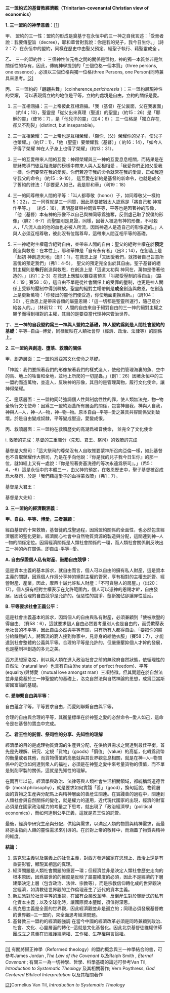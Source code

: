 **三一盟約式的基督教經濟觀（Trinitarian-covenantal Christian view of economics）**

**1. 三一盟約的神學意義：**[[1]](/Users/user/Documents/%E5%9F%BA%E7%9D%A3%E6%95%99%E8%A7%80%E9%BB%9E%E8%A9%95%E9%A6%AC%E5%85%8B%E6%80%9D%E4%B8%BB%E7%BE%A9%E7%B6%93%E6%BF%9F%E8%A7%80.doc#_ftn1)

甲、 盟約的三一性：盟約的形成是奠基于在永恒中的三一神之自我言述：「受膏者說：我要傳聖旨（decree），耶和華曾對我說：你是我的兒子，我今日生你。」（詩2：7）在永恒中的盟約，同樣在歷史中由聖父預定、經聖子執行、藉聖靈成全 。

乙、 三一的盟約性： 三個神性位元格之間的關係是盟約，神的獨一本質並非是無關係性的存有，因此，傳統神學提到的「三個位格一個本質」（three persons, one essence），必須以三個位格與獨一位格(three Persons, one Person)同時兼具來思考。[[2]](/Users/user/Documents/%E5%9F%BA%E7%9D%A3%E6%95%99%E8%A7%80%E9%BB%9E%E8%A9%95%E9%A6%AC%E5%85%8B%E6%80%9D%E4%B8%BB%E7%BE%A9%E7%B6%93%E6%BF%9F%E8%A7%80.doc#_ftn2)

丙、 三一盟約的「翩翩共舞」（coinherence,_perichoresis_ ）：三一盟約展現神性的榮耀， 可以表現爲立約的地位是平等，立約的處境是自由，立約的關係是愛。

1. 三一互相涵攝：三一上帝彼此互相涵攝。「我（基督）在父裏面，父在我裏面」（約14；10），聖靈是「從父出來真理（聖道）的聖靈」（約15：26）是「耶穌的靈」（使16：7），是「他兒子的靈」（加4：6）； 三一位格是「獨立存在,卻又不割裂」(distinct, but inseparable)。

2. 三一互相榮耀：三一上帝也是互相榮耀，「願你,（父）榮耀你的兒子，使兒子也榮耀。」（約17：1），「他（聖靈）要榮耀我（基督）」（ 約16：14），「如今人子得了榮耀 神在人子身上也得了榮耀」（約13：31）。

3. 三一的互愛帶來人間的互愛：神得榮耀與三一神的互愛息息相關，而結果是在耶穌教導門徒互相洗腳的榜樣中帶來人與人互相相愛 ，「我愛你們正如父愛我一樣，你們要常在我的愛裏。你們若遵守我的命令就常在我的愛裏，正如我遵守我父的命令」（約15：9-10）， 這互愛在新約是基督的新命令，也就是成全了舊約的律法：「卻要愛人如己，我是耶和華」（利19：18）

4. 三一的同尊帶來人間的平等：「叫人都尊敬（honor）子，如同尊敬父一樣約5：22」，三一同尊就是三一同質，因此基督被猶太人認爲是「將自己和 神當作平等。」 （約5：18），表明基督與神同質平等，平等也是因著神的形像，「他（基督）本有神的形像不以自己與神同等爲強奪，反倒虛己取了奴僕的形像」（腓2：6-7）而聖靈則是見證，同樣，因著人被造有神的形像，不可殺人，「凡流人血的他的血也必被人所流，因爲神造人是造自己的形像造的。」人與人必須互相尊敬，彼此沒有位階尊卑，這帶來人間互相平等的基礎。

5. 三一神絕對主權蘊含絕對自由，並帶來人間的自由：聖父的絕對主權在於**預定**創造與救恩：在本性上，耶和華神是「自有永有者」（出3；14），在創造上是「起初 神創造天地」（創1：1），在救恩上是「又因愛我們，就按著自己旨意所喜悅的預定我們」（弗1：4-5）， 聖父的預定完全出於其自由。聖子基督的絕對主權則是**執行**創造與救恩，在創造上是「這道太初與 神同在，萬物是借著他造的。」（約1：2-3）在救恩上應驗以賽亞書預言「叫那受壓制的得自由」（路4：19；賽58：6），這自由不單是從社會關係上的受罪的壓制，也更是神人關係上受罪的壓制中得到釋放。聖靈的絕對主權帶則是**成全**創造與救恩，在創造上是更新萬物：「你發出的靈他們便受造，你使地面更換爲新。」（詩104：30）, 在救恩上是帶來各類的屬靈恩賜：「這一切都是聖靈所運行，隨己意分給各人的。」（林前12：11）人間的自由來自于絕對自由的三一神的絕對主權之賜予而得到相對的主權，其目的是要亞當代理神來管治世界。

丁、**三一神的自我盟約爲三一神與人盟約之基礎，神人盟約爲則是人間社會盟約的基礎**：平等─自由─博愛，同樣反映在人類社會界（經濟、政治、法律等）的關係上。


**2. 三一盟約與創造、墮落、救贖的關係**

甲、創造層面：三一盟約爲亞當文化使命之基礎。

「神說：我們要照著我們的形像按著我們的樣式造人，使他們管理海裏的魚、空中的鳥、地上的牲畜和全地，並地上所爬的一切昆蟲。」（創1：26）因著永恒中的三一盟約而造萬物，並造人，反映神的形像，其目的是管理萬物，履行文化使命，讓神得榮耀。

乙、墮落層面：三一盟約同時強調個人性與制度性性的罪，使人類無法完，物─物全執行文化使命：因爲三一盟約涵蓋所有層面的關係，包含神自我，神與人自我，神與人─人，神─人─物，神─物─物。原本自由─平等─愛之兼具共容關係受到破壞。於是自由變成奴隸，平等變成壓迫，愛變成恨。

丙、救贖層面：三一盟約在救贖歷史的高潮爲福音使命， 並完全了文化使命

i. 救贖的完成：基督的三重職分（先知、君王、祭司）的救贖的完成

基督是大祭司：「這大祭司的尊榮沒有人自取惟要蒙神所召向亞倫一樣，如此基督也不自取榮耀作大祭司，乃是在乎向他說：『你是我的兒子我今日生你』的那一位，就如經上又有一處說：『你是照著麥基洗德的等次永遠爲祭司』。」（希5：4，-6）這是永恒中的本體三一，由父神的預定，在救恩歷史中，聖子基督被召成爲大祭司，於是「我們藉這愛子的血得蒙救贖」（弗1：7）。

基督是大君王：

基督是大先知：


**3. 三一盟約的經濟觀涵義：**

**甲、自由、平等、博愛，三者兼顧：**

經由基督的十架救贖，基督徒的成聖過程，因爲盟約關係的全面性，也必然包含經濟層面的聖化更新。經濟關心社會中自然物質資源的製造與分配，這關連到神─人─物的關係定位。因爲經濟關係是人類社會關係的一環，而人類社會關係則反映出三一神的內在關係，即自由-平等─愛。

**A. 自由保證個人私有財産、鼓勵自由競爭：**

這是資本主義的基本訴求，就自由而言，個人可以自由的擁有私人財産，這是資本主義的關鍵，因爲個人作爲分享神的絕對主權的管家，享有相對的主權去託管、經營財産、産業，因此，摩西十誡允許私人財産：「不可貪戀人的房屋。」（出20：17）。個人擁有相對主權表示在允許範圍內，個人可以憑神的恩賜才幹，自由發展，因此合理的自由競爭是允許的。但惡性的競爭、壟斷獨佔卻讓罪性蔓延。

**B. 平等要求社會正義公平：**

這是社會主義基本的訴求，因爲個人的自由與私有財産，必須兼顧到「使被欺壓的得自由」（賽58：6），這就要求個人自由必然要考量別人也是自由的，而受欺壓表示社會的不平等，因此自由必然與平等有關，只有所有人都得自由，「要把你的餅分給饑餓的人，將飄流的窮人接到你家中，見赤身的給他衣服」（賽58：7），才能達到社會整體的公義與平等。合理的平等是允許的，但嚴重壓抑個人才幹的發展，也是壓制神創造的多元之美。

西方思想家洛克，則以爲人類在進入政治社會之前的無政府自然狀態，依循理性的自然法（natural law）也具有自由(the state of perfect freedom)、平等(equality)與博愛（mutual love amongst man）三項特徵。但其問題在於自然法並非是奠基於三一神聖盟約的基礎上，洛克自然法與自然神論的思想，成爲亞當斯密國富論的基礎。

**C. 愛聯繫自由與平等：**

自由蘊含平等，平等要求自由，而愛則聯繫自由與平等。

合理的自由與合理的平等，其衡量標準在於神聖之愛的必然命令─愛人如己，這命令是在基督的寶血中完成。


**乙、君王性的託管、祭司性的分享、先知性的理解**

經濟學的目的是處理物質資源的生産與分配，在供給與需求之間達到最佳平衡。首先是先理解、研究、定規「貨物」（goods）「價值」（value）的高低，化轉爲貨幣的衡量或者其他，而貨物價值的高低就與其世界觀息息相關，就是在神─人─物關係中的定位如何達到衆人的福祉，必須是在神聖之愛中來考量貨物的價值，而不單是剝削宰製的關係，這就是先知性的理解。

在兩百年以前，經濟學與政治、法律等與人類社會生活相關領域，都統稱爲道德哲學（moral philosophy），就是要求如何實踐「善」（good），換句話說，物質層面的貨物之生産與分配馬上與精神層面的善産生關連。在實踐善的過程中，關連到人類社會與自然關係的變化，就是權力的運用，近代現代國家的出現，經濟的財富必須是在國家政治權力的考量之下思考，就出現了「政治經濟學」（political economics），而如何達到公平正義，這就是君王性的託管。

最後，經濟學研究生産與分配，供給與需求，以滿足人類的物質與精神需求，而最終是由指向人類的靈性需求來引導的。在於對上帝的敬拜中，而涵蓋了物質與精神的維度。


**結論：**

1. 馬克思主義以及廣義上的社會主義，對西方發達國家在思想上、政治上還是有重要影響，顯現其相當的真理。
2. 經濟問題是人類社會問題的重要一環；但經濟並非是決定人類社會歷史走向的根本原因，因爲屬世的的維度是反映了屬靈維度的必須，因此不是經濟的下層建築決定上層（包含政治、法律、宗教等），而是宗教信仰轉化成的世界觀決定經濟，如清教徒世界觀的工作倫理産生了近代的資本主義。
3. 新左派對於社會平等的重視，在國有企業改革時，反倒産生對於壟斷式的私有化資本主義；以及全球化時，讓國際資本壟斷，須值得深思。
4. 馬克思主義是全面的世界觀，因此經濟觀並非是孤立的；同理必須發展基督教的世界觀─三一盟約，來全面思考經濟問題。
5. 基督教三一盟約的經濟觀強調 在當今中國的經濟改革必須是同時兼顧到政治、社會、文化、心靈層面的轉化─這就是文化基督化。因此北京基督徒維權律師團成立之意義在於維護經濟權、工作權、生存權與言論權。


* * *

[[1]](/Users/user/Documents/%E5%9F%BA%E7%9D%A3%E6%95%99%E8%A7%80%E9%BB%9E%E8%A9%95%E9%A6%AC%E5%85%8B%E6%80%9D%E4%B8%BB%E7%BE%A9%E7%B6%93%E6%BF%9F%E8%A7%80.doc#_ftnref1) 有關將歸正神學（Reformed theology）的盟約概念與三一神學結合的書，可參考James Jordan ,_The Law of the Covenant_ 以及Ralph Smith _, Eternal Covenant_ ; 有關三一為一切神學、哲學、科學基礎的論述可參考Van Til, _Introduction to Systematic Theology_ 及其相關著作; Vern Poythress, _God Centered Biblical Interpretation_ 以及其相關著作

[[2]](/Users/user/Documents/%E5%9F%BA%E7%9D%A3%E6%95%99%E8%A7%80%E9%BB%9E%E8%A9%95%E9%A6%AC%E5%85%8B%E6%80%9D%E4%B8%BB%E7%BE%A9%E7%B6%93%E6%BF%9F%E8%A7%80.doc#_ftnref2)Cornelius Van Til, _Introduction to Systematic Theology_